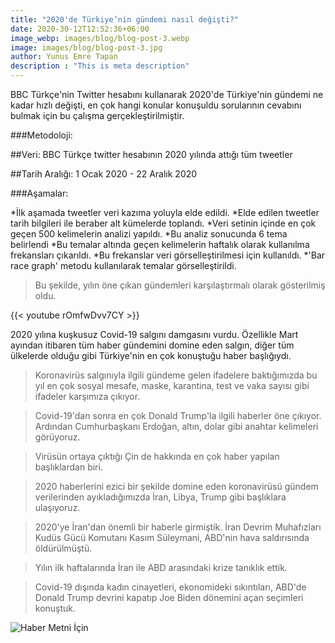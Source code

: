 ```yaml
---
title: "2020'de Türkiye’nin gündemi nasıl değişti?"
date: 2020-30-12T12:52:36+06:00
image_webp: images/blog/blog-post-3.webp
image: images/blog/blog-post-3.jpg
author: Yunus Emre Tapan
description : "This is meta description"
---
```


 BBC Türkçe'nin Twitter hesabını kullanarak  2020'de Türkiye'nin gündemi ne kadar hızlı değişti, en çok hangi konular konuşuldu sorularının cevabını bulmak için bu çalışma gerçekleştirilmiştir.




###Metodoloji:

##Veri: BBC Türkçe twitter hesabının 2020 yılında attığı tüm tweetler

##Tarih Aralığı: 1 Ocak 2020 - 22 Aralık 2020

###Aşamalar:

*İlk aşamada tweetler veri kazıma yoluyla elde edildi.
*Elde edilen tweetler tarih bilgileri ile beraber alt kümelerde toplandı.
*Veri setinin içinde en çok geçen 500 kelimelerin analizi yapıldı.
*Bu analiz sonucunda 6 tema belirlendi
*Bu temalar altında geçen kelimelerin haftalık olarak kullanılma frekansları çıkarıldı.
*Bu frekanslar veri görselleştirilmesi için kullanıldı.
*'Bar race graph' metodu kullanılarak temalar görselleştirildi.


>Bu şekilde, yılın öne çıkan gündemleri karşılaştırmalı olarak gösterilmiş oldu.



{{< youtube rOmfwDvv7CY >}}

2020 yılına kuşkusuz Covid-19 salgını damgasını vurdu. Özellikle Mart ayından itibaren tüm haber gündemini domine eden salgın, diğer tüm ülkelerde olduğu gibi Türkiye'nin en çok konuştuğu haber başlığıydı. 

>Koronavirüs salgınıyla ilgili gündeme gelen ifadelere baktığımızda bu yıl en çok sosyal mesafe, maske, karantina, test ve vaka sayısı gibi ifadeler karşımıza çıkıyor.

>Covid-19'dan sonra en çok Donald Trump'la ilgili haberler öne çıkıyor. 
>Ardından Cumhurbaşkanı Erdoğan, altın, dolar gibi anahtar kelimeleri görüyoruz.

>Virüsün ortaya çıktığı Çin de hakkında en çok haber yapılan başlıklardan biri.

>2020 haberlerini ezici bir şekilde domine eden koronavirüsü gündem verilerinden ayıkladığımızda İran, Libya, Trump gibi başlıklara ulaşıyoruz.

>2020'ye İran'dan önemli bir haberle girmiştik. İran Devrim Muhafızları Kudüs Gücü Komutanı Kasım Süleymani, ABD'nin hava saldırısında öldürülmüştü.

>Yılın ilk haftalarında İran ile ABD arasındaki krize tanıklık ettik.

>Covid-19 dışında kadın cinayetleri, ekonomideki sıkıntıları, ABD'de Donald Trump devrini kapatıp Joe Biden dönemini açan seçimleri konuştuk.



![Haber Metni İçin](https://www.bbc.com/turkce/haberler-turkiye-55491247?at_custom2=twitter&at_custom3=BBC+Turkce&at_medium=custom7&at_custom1=%5Bpost+type%5D&at_campaign=64&at_custom4=7812A50A-4C0F-11EB-96A8-3DEA15F31EAE)